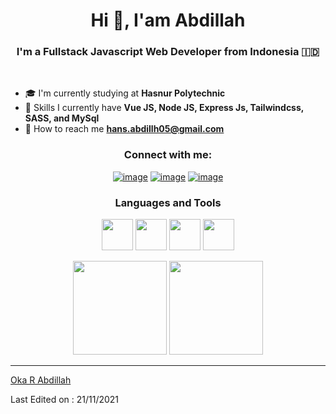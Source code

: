 <h1 align="center">Hi 👏, I'am Abdillah</h1>
<h3 align="center">
	I'm a Fullstack Javascript Web Developer from Indonesia 🇮🇩
</h3>

<br>

- 🎓 I'm currently studying at **Hasnur Polytechnic**
- 📔 Skills I currently have **Vue JS, Node JS, Express Js, Tailwindcss, SASS, and MySql**
- 📧 How to reach me **hans.abdillh05@gmail.com**

<h3 align="center">Connect with me:</h3>
<div align="center">

[![image](https://img.shields.io/badge/Facebook-0077B5?style=for-the-badge&logo=facebook&logoColor=white)](https://www.facebook.com/abdillahcfc)
[![image](https://img.shields.io/badge/Instagram-E4405F?style=for-the-badge&logo=instagram&logoColor=white)](https://www.instagram.com/or_abdillh/)
[![image](https://img.shields.io/badge/Gmail-D14836?style=for-the-badge&logo=gmail&logoColor=white)](mailto:hans.abdillh05@gmail.com)
 
</div>

<h3 align="center">Languages and Tools</h3>

<p align="center">
	<img width="50" src="https://upload.wikimedia.org/wikipedia/commons/f/f3/Termux_2.png" />
	<img width="50" src="https://dl.dropbox.com/s/jk2a8xelgdgxkxo/images%20%2814%29.jpeg?dl=2" />
        <img width="50" src="https://git-scm.com/images/logos/downloads/Git-Icon-1788C.png" />
	<img width="50" src="https://dl.dropbox.com/s/hhjhbwbmnmum969/64EDXvwIIxCLeQ2yl7jUApMA-M6VmrHS-TUc1vvql0nS7NYlA8PQUNP1ltEfJpXXqPH9.png?dl=2" />
</p>

<p align= "center">
  <img height= "150" src="https://github-readme-stats.vercel.app/api?username=or-abdillh&theme=react&show_icons=true&include_all_commits=true" />

  <img height= "150" src="https://github-readme-stats.vercel.app/api/top-langs/?username=or-abdillh&theme=react&layout=compact" />
</p>

_____

[Oka R Abdillah](http://github.com/or-abdillh)

Last Edited on : 21/11/2021
